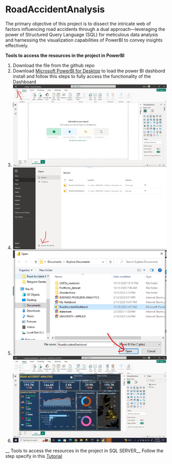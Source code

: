# RoadAccidentAnalysis
The primary objective of this project is to dissect the intricate web of factors influencing road accidents through a dual approach—leveraging the power of Structured Query Language (SQL) for meticulous data analysis and harnessing the visualization capabilities of PowerBI to convey insights effectively.


__Tools to access the resources in the project  in PowerBI__
1. Download the file from the github repo
2. Download [Microsoft PowerBI for Desktop](https://powerbi.microsoft.com/en-us/downloads/) to load the power BI dashbord
   install and follow this steps to fully access the functionality of the Dashboard
3. ![step1](Step1.png)
4. ![step2](step2.png)
5.  ![step3](step3.png)
6. ![step4](step4.png)

  __ Tools to access the resources in the project  in SQL SERVER__
  Follow the step specify in this [Tutorial](https://www.sqlservertutorial.net/install-sql-server/)
   
